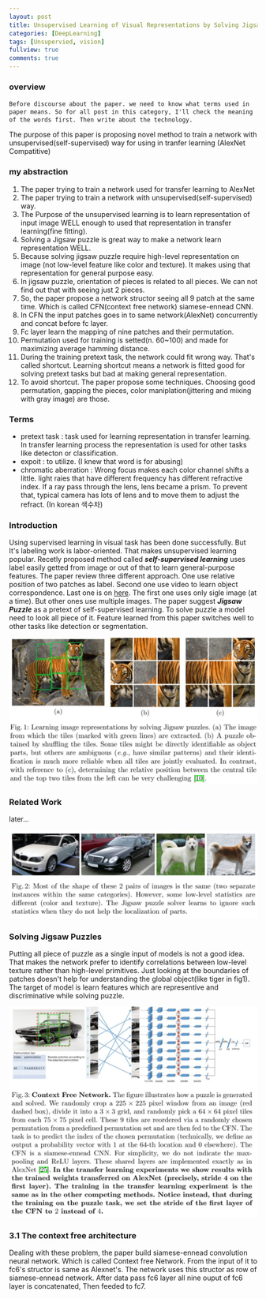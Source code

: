 ```yaml
---
layout: post
title: Unsupervised Learning of Visual Representations by Solving Jigsaw Puzzles
categories: [DeepLearning]
tags: [Unsupervied, vision]
fullview: true
comments: true
---
```


### overview

```
Before discourse about the paper. we need to know what terms used in paper means. So for all post in this category, I'll check the meaning of the words first. Then write about the technology.
```

The purpose of this paper is proposing novel method to train a network with unsupervised(self-supervised) way for using in tranfer learning (AlexNet Compatitive)

### my abstraction

1. The paper trying to train a network used for transfer learning to AlexNet
2. The paper trying to train a network with unsupervised(self-supervised) way.
3. The Purpose of the unsupervised learning is to learn representation of input image WELL enough to used that representation in transfer learning(fine fitting).
4. Solving a Jigsaw puzzle is great way to make a network learn representation WELL.
5. Because solving jigsaw puzzle require high-level representation on image (not low-level feature like color and texture). It makes using that representation for general purpose easy.
6. In jigsaw puzzle, orientation of pieces is related to all pieces. We can not find out that with seeing just 2 pieces.
7. So, the paper propose a network structor seeing all 9 patch at the same time. Which is called CFN(context free network) siamese-ennead CNN.
8. In CFN the input patches goes in to same network(AlexNet) concurrently and concat before fc layer.
9. Fc layer learn the mapping of nine patches and their permutation.
10. Permutation used for training is setted(n. 60~100) and made for maximizing average hamming distance.
11. During the training pretext task, the network could fit wrong way. That's called shortcut. Learning shortcut means a network is fitted good for solving pretext tasks but bad at making general representation.
12. To avoid shortcut. The paper propose some techniques. Choosing good permutation, gapping the pieces, color maniplation(jittering and mixing with gray image) are those.

### Terms

- pretext task : task used for learning representation in transfer learning. In transfer learning process the representation is used for other tasks like detecton or classification.
- expoit : to utilize. (I knew that word is for abusing)
- chromatic aberration : Wrong focus makes each color channel shifts a little. light raies that have different frequency has different refractive index. If a ray pass through the lens, lens became a prism. To prevent that, typical camera has lots of lens and to move them to adjust the refract. (In korean 색수차)

### Introduction

Using supervised learning in visual task has been done successfully. But It's labeling work is labor-oriented. That makes unsupervised learning popular. Recetly proposed method called ***self-supervised learning*** uses label easily getted from image or out of that to learn general-purpose features. The paper review three different approach. One use relative position of two patches as label. Second one use video to learn object correspondence. Last one is on [here](https://arxiv.org/abs/1505.01596). The first one uses only sigle image (at a time). But other ones use multiple images. 
The paper suggest ***Jigsaw Puzzle*** as a pretext of self-supervised learning. To solve puzzle a model need to look all piece of it. Feature learned from this paper switches well to other tasks like detection or segmentation.

![puzzle example](https://github.com/Outerskyb/Outerskyb.github.io/blob/master/_posts/img/2021-11-30-Unsupervised-Learning-of-Visual-Representations-by-solving-Jigsaw-Puzzles/img1.JPG?raw=true)

### Related Work

later...

![fig2](https://github.com/Outerskyb/Outerskyb.github.io/blob/master/_posts/img/2021-11-30-Unsupervised-Learning-of-Visual-Representations-by-solving-Jigsaw-Puzzles/img2.JPG?raw=true)

### Solving Jigsaw Puzzles

Putting all piece of puzzle as a single input of models is not a good idea. That makes the network prefer to identify correlations between low-level texture rather than high-level primitives. Just looking at the boundaries of patches doesn't help for understanding the global object(like tiger in fig1). The target of model is learn features which are representive and discriminative while solving puzzle.

![fig3](https://github.com/Outerskyb/Outerskyb.github.io/blob/master/_posts/img/2021-11-30-Unsupervised-Learning-of-Visual-Representations-by-solving-Jigsaw-Puzzles/img3.JPG?raw=true)

### 3.1 The context free architecture

Dealing with these problem, the paper build siamese-ennead convolution neural network. Which is called Context free Network. From the input of it to fc6's structor is same as Alexnet's. The network uses this structor as row of siamese-ennead network. After data pass fc6 layer all nine ouput of fc6 layer is concatenated, Then feeded to fc7. 